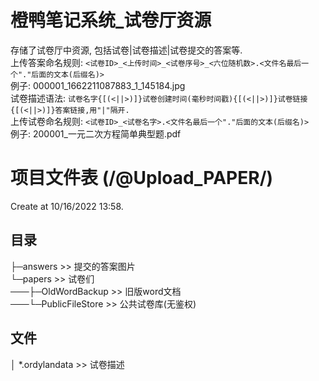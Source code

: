 # 橙鸭笔记系统_试卷厅资源
存储了试卷厅中资源, 包括试卷|试卷描述|试卷提交的答案等.  
上传答案命名规则: ``<试卷ID>_<上传时间>_<试卷序号>_<六位随机数>.<文件名最后一个"."后面的文本(后缀名)>``  
例子: 000001_1662211087883_1_145184.jpg  
试卷描述语法: ``试卷名字{[(<||>)]}试卷创建时间(毫秒时间戳){[(<||>)]}试卷链接{[(<||>)]}答案链接,用"|"隔开.``  
上传试卷命名规则: ``<试卷ID>_<试卷名字>.<文件名最后一个"."后面的文本(后缀名)>``  
例子: 200001_一元二次方程简单典型题.pdf  

# 项目文件表 (/@Upload_PAPER/)
Create at 10/16/2022 13:58.
## 目录
├─answers >> 提交的答案图片  
└─papers >> 试卷们  
 ───├─OldWordBackup >> 旧版word文档  
 ───└─PublicFileStore >> 公共试卷库(无鉴权)  
## 文件
│  *.ordylandata >> 试卷描述   
